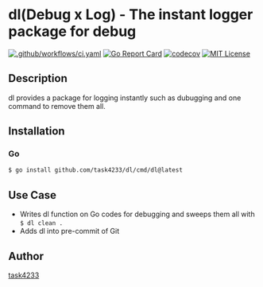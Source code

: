 dl(Debug x Log) - The instant logger package for debug
======

[![.github/workflows/ci.yaml](https://github.com/task4233/dl/actions/workflows/ci.yaml/badge.svg)](https://github.com/task4233/dl/actions/workflows/ci.yaml)
[![Go Report Card](https://goreportcard.com/badge/github.com/task4233/dl)](https://goreportcard.com/report/github.com/task4233/dl)
[![codecov](https://codecov.io/gh/task4233/delog/branch/main/graph/badge.svg?token=93KXZTJGGL)](https://codecov.io/gh/task4233/delog)
[![MIT License](http://img.shields.io/badge/license-MIT-blue.svg?style=flat)](LICENSE)

## Description

dl provides a package for logging instantly such as dubugging and one command to remove them all.

## Installation
### Go

```bash
$ go install github.com/task4233/dl/cmd/dl@latest
```

## Use Case
- Writes dl function on Go codes for debugging and sweeps them all with `$ dl clean .`
- Adds dl into pre-commit of Git

## Author

[task4233](https://task4233.dev)
